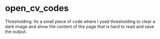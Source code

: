 # open_cv_codes
Thresholding: Its a small piece of code where i ysed thresholding to clear a dark image and show the content 
of the page that is hard to read and save the output.
